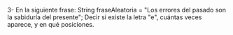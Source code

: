 3- En la siguiente frase:
String fraseAleatoria = "Los errores del pasado son la sabiduría del presente";
Decir si existe la letra "e", cuántas veces aparece, y en qué posiciones.
